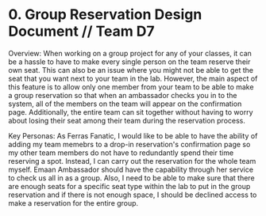 # 0. Group Reservation Design Document // Team D7

Overview: When working on a group project for any of your classes, it can be a hassle to have to make every single person on the team reserve their own seat. This can also be an issue where you might not be able to get the seat that you want next to your team in the lab. However, the main aspect of this feature is to allow only one member from your team to be able to make a group reservation so that when an ambassador checks you in to the system, all of the members on the team will appear on the confirmation page. Additionally, the entire team can sit together without having to worry about losing their seat among their team during the reservation process.

Key Personas: As Ferras Fanatic, I would like to be able to have the ability of adding my team memebrs to a drop-in reservation's confirmation page so my other team members do not have to redundantly spend their time reserving a spot. Instead, I can carry out the reservation for the whole team myself. Emaan Ambassador should have the capability through her service to check us all in as a group. Also, I need to be able to make sure that there are enough seats for a specific seat type within the lab to put in the group reservation and if there is not enough space, I should be declined access to make a reservation for the entire group.
